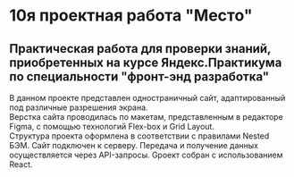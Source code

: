 # 10я проектная работа "Место"

Практическая работа для проверки знаний, приобретенных на курсе Яндекс.Практикума по специальности "фронт-энд разработка" 
-----

В данном проекте представлен одностраничный сайт, адаптированный под различные разрешения экрана.  
Верстка сайта проводилась по макетам, представленным в редакторе Figma, с помощью технологий Flex-box и Grid Layout.  
Структура проекта оформлена в соответствии с правилами Nested БЭМ.
Сайт подключен к серверу. Передача и получение данных осуществляется через API-запросы.
Gроект собран с использованием React.